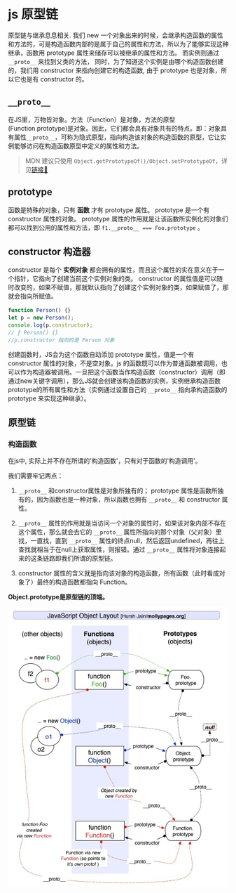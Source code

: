 <!--
Created: Mon Feb 03 2020 19:52:29 GMT+0800 (China Standard Time)
Modified: Mon Jun 15 2020 19:54:19 GMT+0800 (China Standard Time)
-->
<!-- js -->

# js 原型链

原型链与继承息息相关. 我们 new 一个对象出来的时候，会继承构造函数的属性和方法的，可是构造函数内部的是属于自己的属性和方法，所以为了能够实现这种继承，函数用 prototype 属性来储存可以被继承的属性和方法。 而实例则通过 `__proto__` 来找到父类的方法， 同时，为了知道这个实例是由哪个构造函数创建的，我们用 constructor 来指向创建它的构造函数, 由于 prototype 也是对象，所以它也是有 constructor 的。

## `__proto__` 

在JS里，万物皆对象。方法（Function）是对象，方法的原型(Function.prototype)是对象。因此，它们都会具有对象共有的特点。即：对象具有属性`__proto__`，可称为隐式原型，指向构造该对象的构造函数的原型，它让实例能够访问在构造函数原型中定义的属性和方法。

> MDN 建议只使用 `Object.getPrototypeOf()/Object.setPrototypeOf`，详见[链接🔗](https://developer.mozilla.org/zh-CN/docs/Web/JavaScript/Reference/Global_Objects/Object/proto)
## prototype

函数是特殊的对象，只有 **函数** 才有 prototype 属性。
prototype 是一个有 constructor 属性的对象。
prototype 属性的作用就是让该函数所实例化的对象们都可以找到公用的属性和方法，即 `f1.__proto__ === Foo.prototype` 。

## constructor 构造器

constructor 是每个 **实例对象** 都会拥有的属性，而且这个属性的实在意义在于一个指针，它指向了创建当前这个实例对象的类。
constructor 的属性值是可以随时改变的，如果不赋值，那就默认指向了创建这个实例对象的类，如果赋值了，那就会指向所赋值。

``` js
function Person() {}
let p = new Person();
console.log(p.constructor);
// ƒ Person() {}
//p.constructor 指向的是 Person 对象
```

创建函数时，JS会为这个函数自动添加 prototype 属性，值是一个有 constructor 属性的对象，不是空对象。js 的函数既可以作为普通函数被调用，也可以作为构造器被调用。一旦把这个函数当作构造函数（constructor）调用（即通过new关键字调用），那么JS就会创建该构造函数的实例，实例继承构造函数prototype的所有属性和方法（实例通过设置自己的 `__proto__` 指向承构造函数的 prototype 来实现这种继承）。

## 原型链

### 构造函数

在js中, 实际上并不存在所谓的'构造函数'，只有对于函数的'构造调用'。

我们需要牢记两点：

1. `__proto__` 和constructor属性是对象所独有的； prototype 属性是函数所独有的，因为函数也是一种对象，所以函数也拥有 `__proto__` 和 constructor 属性。

2. `__proto__` 属性的作用就是当访问一个对象的属性时，如果该对象内部不存在这个属性，那么就会去它的 `__proto__` 属性所指向的那个对象（父对象）里找，一直找，直到 `__proto__` 属性的终点null，然后返回undefined，再往上查找就相当于在null上获取属性，则报错。通过 `__proto__` 属性将对象连接起来的这条链路即我们所谓的原型链。

4. constructor  属性的含义就是指向该对象的构造函数，所有函数（此时看成对象了）最终的构造函数都指向 Function。

**Object.prototype是原型链的顶端。**

![](./assets/prototype.jpeg)
